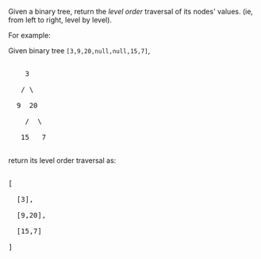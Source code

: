 
Given a binary tree, return the *level order* traversal of its nodes' values. (ie, from left to right, level by level).


For example:<br />
Given binary tree `[3,9,20,null,null,15,7]`,<br />
<pre>
    3
   / \
  9  20
    /  \
   15   7
</pre>



return its level order traversal as:<br />
<pre>
[
  [3],
  [9,20],
  [15,7]
]
</pre>

